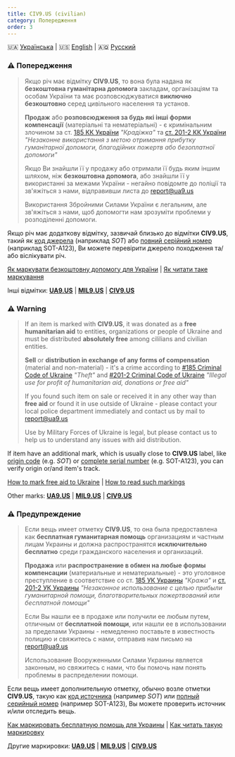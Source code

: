 ```yaml
---
title: CIV9.US (civilian)
category: Попередження
order: 3
---
```


🇺🇦 [Українська](#UA) \| 🇺🇸 [English](#EN) \| 🇦🇶 [Русский](#RU)

<a name="UA"></a>
### ⚠️ **Попередження**
> Якщо річ має відмітку **CIV9.US**, то вона була надана як **безкоштовна гуманітарна допомога** закладам, організаціям та особам України та має розповсюджуватися **виключно безкоштовно** серед цивільного населення та установ.
>
> **Продаж** або **розповсюдження за будь які інші форми компенсації** (матеріальні та нематеріальні) - є кримінальним злочином за ст. [185 КК України](https://protocol.ua/ua/kriminalniy_kodeks_ukraini_stattya_185/) _"Крадіжка"_ та [ст. 201-2 КК України](https://protocol.ua/ua/kriminalniy_kodeks_ukraini_stattya_201_2/) _"Незаконне використання з метою отримання прибутку гуманітарної допомоги, благодійних пожертв або безоплатної допомоги"_
> 
> Якщо Ви знайшли її у продажу або отримали її будь яким іншим шляхом, ніж **безкоштовна допомога**, або знайшли її у використанні за межами України - негайно повідомте до поліції та зв'яжіться з нами, відправивши листа до [report@ua9.us](mailto:report@ua9.us)
>
> Використання Збройними Силами України є легальним, але зв'яжіться з нами, щоб допомогти нам зрозуміти проблеми у розподіленні допомоги.

Якщо річ має додаткову відмітку, зазвичай близько до відмітки **CIV9.US**, такий як [код джерела](/mark/sources/) (наприклад _SOT_) або [повний серійний номер](/mark/serials) (наприклад SOT-A123), Ви можете перевірити джерело походження та/або віслікувати річ.

[Як маркувати безкоштовну допомогу для України](/mark/mark) \| [Як читати таке маркування](/mark/read)

Інші відмітки: **[UA9.US](/alert/generic)** \| **[MIL9.US](/alert/military)** \| **[CIV9.US](/alert/civil)**

<a name="EN"></a>
### ⚠️ **Warning**
> If an item is marked with **CIV9.US**, it was donated as a **free humanitarian aid** to entities, organizations or people of Ukraine and must be distributed **absolutely free** among cililians and civilian entities.
>
> **Sell** or **distribution in exchange of any forms of compensation** (material and non-material) - it's a crime according to [#185 Criminal Code of Ukraine](https://protocol.ua/ua/kriminalniy_kodeks_ukraini_stattya_185/) _"Theft"_ and [#201-2 Criminal Code of Ukraine](https://protocol.ua/ua/kriminalniy_kodeks_ukraini_stattya_201_2/) _"Illegal use for profit of humanitarian aid, donations or free aid"_
> 
> If you found such item on sale or received it in any other way than **free aid** or found it in use outside of Ukraine - please contact your local police department immediately and contact us by mail to [report@ua9.us](mailto:report@ua9.us)
>
> Use by Military Forces of Ukraine is legal, but please contact us to help us to understand any issues with aid distribution.

If item have an additional mark, which is usually close to **CIV9.US** label, like [origin code](/mark/sources/) (e.g. _SOT_) or [complete serial number](/mark/serials) (e.g. SOT-A123), you can verify origin or/and item's track.

[How to mark free aid to Ukraine](/mark/mark_en) \| [How to read such markings](/mark/read_en)

Other marks: **[UA9.US](/alert/generic)** \| **[MIL9.US](/alert/military)** \| **[CIV9.US](/alert/civil)**

<a name="RU"></a>
### ⚠️ **Предупреждение**
> Если вещь имеет отметку **CIV9.US**, то она была предоставлена как **бесплатная гуманитарная помощь** организациям и частным лицам Украины и должна распространятся **исключительно бесплатно** среди гражданского населения и организаций.
>
> **Продажа** или **распространение в обмен на любые формы компенсации** (материальные и нематериальные) - это уголовное преступление в соответствие со ст. [185 УК Украины](https://protocol.ua/ua/kriminalniy_kodeks_ukraini_stattya_185/) _"Кража"_ и [ст. 201-2 УК Украины](https://protocol.ua/ua/kriminalniy_kodeks_ukraini_stattya_201_2/) _"Незаконное использование с целью прибыли гуманитарной помощи, благотворительных пожертвований или бесплатной помощи"_
> 
> Если Вы нашли ее в продаже или получили ее любым путем, отличным от **бесплатной помощи**, или нашли ее в использовании за пределами Украины - немедленно поставьте в известность полицию и свяжитесь с нами, отправив нам письмо на [report@ua9.us](mailto:report@ua9.us)
>
> Использование Вооруженными Силами Украины является законным, но свяжитесь с нами, что бы помочь нам понять проблемы в распределении помощи.

Если вещь имеет дополнительную отметку, обычно возле отметки **CIV9.US**, такую как [код источника](/mark/sources/) (например _SOT_) или [полный серийный номер](/mark/serials) (например SOT-A123), Вы можете проверить источник и/или отследить вещь.


[Как маркировать бесплатную помощь для Украины](/mark/mark_ru) \| [Как читать такую маркировку](/mark/read_ru)

Другие маркировки: **[UA9.US](/alert/generic)** \| **[MIL9.US](/alert/military)** \| **[CIV9.US](/alert/civil)**
